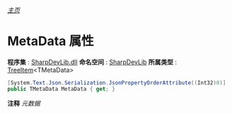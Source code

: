 ###### [主页](./Index.md "主页")
# MetaData 属性
**程序集** : [SharpDevLib.dll](./SharpDevLib.assembly.md "SharpDevLib.dll")
**命名空间** : [SharpDevLib](./SharpDevLib.namespace.md "SharpDevLib")
**所属类型** : [TreeItem](./SharpDevLib.TreeItem.1.md "TreeItem")\<TMetaData\>
``` csharp
[System.Text.Json.Serialization.JsonPropertyOrderAttribute((Int32)0)]
public TMetaData MetaData { get; }
```
**注释**
*元数据*

